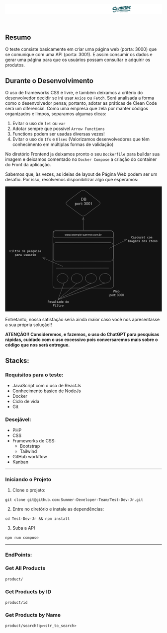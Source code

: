![banner](.imgs/banner.png)

<br />

## Resumo
O teste consiste basicamente em criar uma página web (porta: 3000) que se comunique com uma API (porta: 3001). E assim consumir os dados e gerar uma página para que os usuários possam consultar e adquirir os produtos.

## Durante o Desenvolvimento
O uso de frameworks CSS é livre, e também deixamos a critério do desenvolvedor decidir se irá usar `Axios` ou `Fetch`. Será analisada a forma como o desenvolvedor pensa; portanto, adotar as práticas de Clean Code será um diferencial. Como uma empresa que zela por manter códigos organizados e limpos, separamos algumas dicas:
1. Evitar o uso de `let` ou `var`
2. Adotar sempre que possível `Arrow Functions`
3. Functions podem ser usadas diversas vezes!
4. Evitar o uso de `Ifs` e `Elses` (Valorizamos desenvolvedores que têm conhecimento em múltiplas formas de validação)

No diretório Frontend ja deixamos pronto o seu `Dockerfile` para buildar sua imagem e deixamos comentado no `Docker Compose` a criação do container do Front da aplicação.

Sabemos que, às vezes, as ideias de layout de Página Web podem ser um desafio. Por isso, resolvemos disponibilizar algo que esperamos:

![exemple](.imgs/exemple.png)

Entretanto, nossa satisfação seria ainda maior caso você nos apresentasse a sua própria solução!!

**ATENÇÃO!! Consideremos, e fazemos, o uso do ChatGPT para pesquisas rápidas, cuidado com o uso excessivo pois conversaremos mais sobre o código que nos será entregue.**

## Stacks:
### Requisitos para o teste:
- JavaScript com o uso de ReactJs
- Conhecimento basico de NodeJs
- Docker
- Ciclo de vida
- Git

### Desejável:
- PHP
- CSS
- Frameworks de CSS:
  - Bootstrap
  - Tailwind
- GitHub workflow
- Kanban

<hr />

### Iniciando o Projeto
1. Clone o projeto:
```
git clone git@github.com:Summer-Developer-Team/Test-Dev-Jr.git
```
2. Entre no diretório e instale as dependências:
```
cd Test-Dev-Jr && npm install
```
3. Suba a API
```
npm rum compose
```

<hr />

### EndPoints:
### Get All Products
```
product/
```
### Get Products by ID 
```
product/id
```
### Get Products by Name
```
product/search?q=<str_to_search>
```
